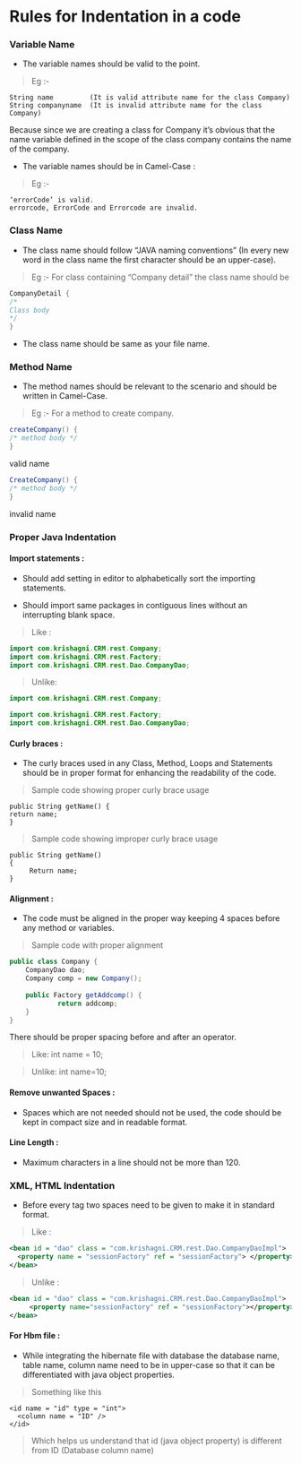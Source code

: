 # Rules for Indentation in a code

### Variable Name


+ The variable names should be valid to the point.


> Eg :-
```  
String name 		(It is valid attribute name for the class Company)
String companyname 	(It is invalid attribute name for the class Company)
```
Because since we are creating a class for Company it’s obvious that the name variable defined in the scope of the class company contains the name of the company.

+ The variable names should be in Camel-Case :


> Eg :-
```
‘errorCode’ is valid. 
errorcode, ErrorCode and Errorcode are invalid.
```

### Class Name

+ The class name should follow “JAVA naming conventions” (In every new word in the class name the first character should be an upper-case).



> Eg :- For class containing “Company detail” the class name should be
```java
CompanyDetail {
/*
Class body
*/
}
```

+ The class name should be same as your file name.

### Method Name 

+ The method names should be relevant to the scenario and should be written in Camel-Case.



> Eg :-	For a method to create company.

```java
createCompany() {	
/* method body */
}	
```
valid name
```java
CreateCompany() {	
/* method body */
}     
```
invalid name


### Proper Java Indentation

#### Import statements :

+ Should add setting in editor to alphabetically sort the importing statements.


+ Should import same packages in contiguous lines without an interrupting blank space. 	


> Like :
```java
import com.krishagni.CRM.rest.Company;
import com.krishagni.CRM.rest.Factory;
import com.krishagni.CRM.rest.Dao.CompanyDao;
```


> Unlike:
```java
import com.krishagni.CRM.rest.Company;

import com.krishagni.CRM.rest.Factory;
import com.krishagni.CRM.rest.Dao.CompanyDao;
```

#### Curly braces :

+ The curly braces used in any Class, Method, Loops and Statements should be in proper format for enhancing the readability of the code.

> Sample code showing proper curly brace usage
```
public String getName() {
return name;
}
```
> Sample code showing improper curly brace usage
```
public String getName() 
{
   	 Return name;
}
```

#### Alignment :

+ The code must be aligned in the proper way keeping 4 spaces before any method or variables.

> Sample code with proper alignment
```java 	
public class Company {
    CompanyDao dao;
    Company comp = new Company();    
    
    public Factory getAddcomp() {
	        return addcomp;
    }
}
```

There should be proper spacing before and after an operator.

> Like:
int name = 10; 

> Unlike:
int name=10;

#### Remove unwanted Spaces :
+ Spaces which are not needed should not be used, the code should be kept in compact size and in readable format.

#### Line Length :
+ Maximum characters in a line should not be more than 120.

### XML, HTML Indentation

+ Before every tag two spaces need to be given to make it in standard format.

> Like :
```xml
<bean id = "dao" class = "com.krishagni.CRM.rest.Dao.CompanyDaoImpl">
  <property name = "sessionFactory" ref = "sessionFactory"> </property>
</bean>
```
>Unlike :
```xml
<bean id = "dao" class = "com.krishagni.CRM.rest.Dao.CompanyDaoImpl">
   	 <property name="sessionFactory" ref = "sessionFactory"></property>
</bean>
```

#### For Hbm file :

+ While integrating the hibernate file with database the database name, table name, column name need to be in upper-case so that it can be differentiated with java object properties.  


>Something like this 
```
<id name = "id" type = "int">
  <column name = "ID" />
</id>
```

> Which helps us understand that id (java object property) is different from ID (Database column name)

